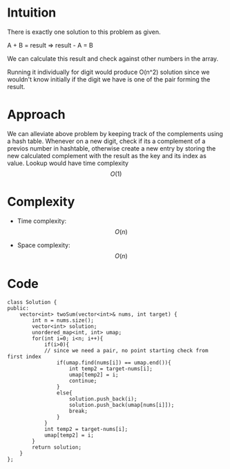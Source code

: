 # Intuition
There is exactly one solution to this problem as given. 

A + B = result => result - A = B

We can calculate this result and check against other numbers in the array.

Running it individually for digit would produce O(n^2) solution since we wouldn't know initially if the digit we have is one of the pair forming the result. 

# Approach
We can alleviate above problem by keeping track of the complements using a hash table. Whenever on a new digit, check if its a complement of a previos number in hashtable, otherwise create a new entry by storing the new calculated complement with the result as the key and its index as value. 
Lookup would have time complexity $$O(1)$$

# Complexity
- Time complexity: $$O(n)$$


- Space complexity: $$O(n)$$

# Code
```
class Solution {
public:
    vector<int> twoSum(vector<int>& nums, int target) {
        int n = nums.size();
        vector<int> solution;
        unordered_map<int, int> umap;
        for(int i=0; i<n; i++){
            if(i>0){
            // since we need a pair, no point starting check from first index
                if(umap.find(nums[i]) == umap.end()){
                    int temp2 = target-nums[i];
                    umap[temp2] = i;
                    continue;
                }
                else{
                    solution.push_back(i);
                    solution.push_back(umap[nums[i]]);
                    break;
                }
            }
            int temp2 = target-nums[i];
            umap[temp2] = i;
        }
        return solution;
    }
};
```